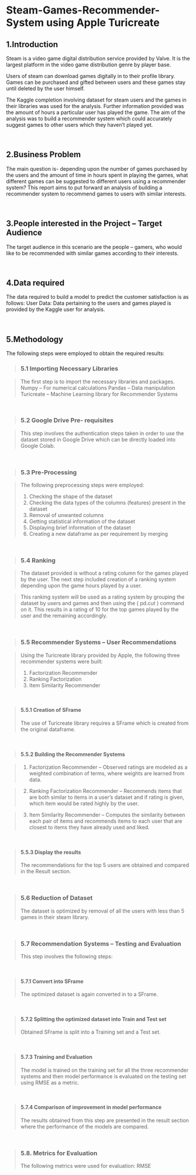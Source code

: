 # Steam-Games-Recommender-System using Apple Turicreate

## 1.Introduction

Steam is a video game digital distribution service provided by Valve. It is the largest platform in the video game distribution genre by player base.

Users of steam can download games digitally in to their profile library. Games can be purchased and gifted between users and these games stay until deleted by the user himself. 

The Kaggle completion involving dataset for steam users and the games in their libraries was used for the analysis. Further information provided was the amount of hours a particular user has played the game. The aim of the analysis was to build a recommender system which could accurately suggest games to other users which they haven’t played yet. 

</br>

## 2.Business Problem 

The main question is- depending upon the number of games purchased by the users and the amount of time in hours spent in playing the games, what different games can be suggested to different users using a recommender system?
This report aims to put forward an analysis of building a recommender system to recommend games to users with similar interests.

</br>

## 3.People interested in the Project – Target Audience

The target audience in this scenario are the people – gamers, who would like to be recommended with similar games according to their interests.

</br>

## 4.Data required

The data required to build a model to predict the customer satisfaction is as follows:
User Data: Data pertaining to the users and games played is provided by the Kaggle user for analysis.

</br>

## 5.Methodology

The following steps were employed to obtain the required results:
</br>

> ### 5.1 Importing Necessary Libraries

> The first step is to import the necessary libraries and packages. 
> Numpy – For numerical calculations
> Pandas – Data manipulation
> Turicreate – Machine Learning library for Recommender Systems

</br>

> ### 5.2 Google Drive Pre- requisites

> This step involves the authentication steps taken in order to use the dataset stored in Google Drive which can be directly loaded into Google Colab.

</br>
 
> ### 5.3 Pre-Processing

> The following preprocessing steps were employed:
> 1. Checking the shape of the dataset
> 2. Checking the data types of the columns (features) present in the dataset
> 3. Removal of unwanted columns
> 4. Getting statistical information of the dataset
> 5. Displaying brief information of the dataset
> 6. Creating a new dataframe as per requirement by merging

</br>

> ### 5.4 Ranking

> The dataset provided is without a rating column for the games played by the user. The next step included creation of a ranking system depending upon the game hours played by a user.

> This ranking system will be used as a rating system by grouping the dataset by users and games and then using the ( pd.cut ) command on it. This results in a rating of 10 for the top games played by the user and the remaining accordingly.

</br>

> ### 5.5 Recommender Systems – User Recommendations

> Using the Turicreate library provided by Apple, the following three recommender systems were built: 
> 1. Factorization Recommender
> 2. Ranking Factorization 
> 3. Item Similarity Recommender

</br>

> #### 5.5.1 Creation of SFrame
> The use of Turicreate library requires a SFrame which is created from the original dataframe.

</br>

> #### 5.5.2 Building the Recommender Systems

> 1. Factorization Recommender – Observed ratings are modeled as a weighted combination of terms, where weights are learned from data. 

> 2. Ranking Factorization Recommender – Recommends items that are both similar to items in a user’s dataset and if rating is given, which item would be rated highly by the user.

> 3. Item Similarity Recommender – Computes the similarity between each pair of items and recommends items to each user that are closest to items they have already used and liked.

</br>

> #### 5.5.3 Display the results
> The recommendations for the top 5 users are obtained and compared in the Result section.

</br>

> ### 5.6 Reduction of Dataset
> The dataset is optimized by removal of all the users with less than 5 games in their steam library.

</br>

> ### 5.7 Recommendation Systems – Testing and Evaluation
> This step involves the following steps:

</br>

> #### 5.7.1 Convert into SFrame
> The optimized dataset is again converted in to a SFrame.

</br>

> #### 5.7.2 Splitting the optimized dataset into Train and Test set
> Obtained SFrame is split into a Training set and a Test set.

</br>

> #### 5.7.3 Training and Evaluation
> The model is trained on the training set for all the three recommender systems and then model performance is evaluated on the testing set using RMSE as a metric.

</br>

> #### 5.7.4 Comparison of improvement in model performance
> The results obtained from this step are presented in the result section where the performance of the models are compared.

</br>

> ### 5.8. Metrics for Evaluation
> The following metrics were used for evaluation: RMSE

</br>

